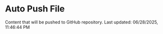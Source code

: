 # Auto Push File

Content that will be pushed to GitHub repository.
Last updated: 06/28/2025, 11:46:44 PM